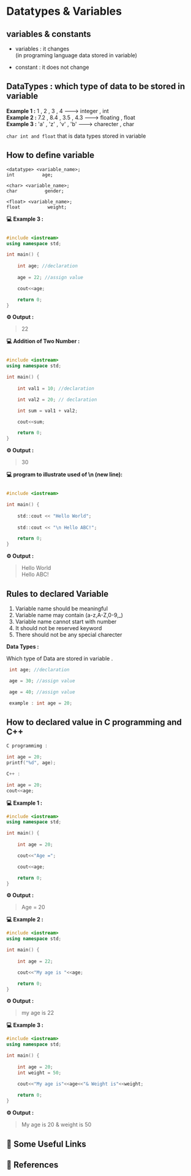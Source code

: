 # Datatypes & Variables

## variables & constants
* variables : it changes<br> (in programing language data stored in variable)<br>

* constant : it does not change

## DataTypes : which type of data to be stored in variable

 **Example 1 :** 1 , 2 , 3 , 4 ---> integer , int <br>
  **Example 2 :** 7.2 , 8.4 , 3.5 , 4.3 ---> floating , float  <br>
**Example 3 :** 'a' , 'z' , 'v' , 'b' ---> charecter  , char  <br>

`char int and float` that is data types stored in variable

## How to define variable 
```
<datatype> <variable_name>;
int          age;
```
```
<char> <variable_name>;
char          gender;
```
```
<float> <variable_name>;
float          weight;
```
**💻 Example 3 :**
```cpp

#include <iostream>
using namespace std;

int main() {
    
    int age; //declaration
    
    age = 22; //assign value

    cout<<age; 

    return 0;
}
```
**⚙️ Output :**
>22
 

**💻 Addition of  Two Number :**
```cpp

#include <iostream>
using namespace std;

int main() {
    
    int val1 = 10; //declaration

    int val2 = 20; // declaration

    int sum = val1 + val2; 

    cout<<sum; 

    return 0;
}
```
**⚙️ Output :**
>30


**💻 program to illustrate used of \n (new line):**
```c

#include <iostream>

int main() {
    
    std::cout << "Hello World";
    
    std::cout << "\n Hello ABC!";

    return 0;
}
```
**⚙️ Output :**
>Hello World<br>
Hello ABC!

## Rules to declared Variable

1. Variable name should be  meaningful
2. Variable name may contain (a-z,A-Z,0-9,_)
3. Variable name cannot start with number
4. It should not be reserved keyword
5. There should not be any special charecter


**Data Types :** 

 Which type of Data are stored in variable .

```cpp
 int age; //declaration

 age = 30; //assign value

 age = 40; //assign value

 example : int age = 20;
```

## How to declared value in C programming and C++
```c
C programmimg : 

int age = 20;
printf("%d", age);

C++ : 

int age = 20;
cout<<age;
```

**💻 Example 1 :**
```cpp
#include <iostream>
using namespace std;

int main() {
    
    int age = 20;

    cout<<"Age =";

    cout<<age; 

    return 0;
}
```
**⚙️ Output :**
>Age = 20


**💻 Example 2 :**
```cpp
#include <iostream>
using namespace std;

int main() {
    
    int age = 22;

    cout<<"My age is "<<age;

    return 0;
}
```
**⚙️ Output :**
>my age is 22

**💻 Example 3 :**
```cpp
#include <iostream>
using namespace std;

int main() {
    
    int age = 20;
    int weight = 50;

    cout<<"My age is"<<age<<"& Weight is"<<weight;
 
    return 0;
}
```
**⚙️ Output :**
>My age is 20 & weight is 50

## 🔗 Some Useful Links

## 📖 References
